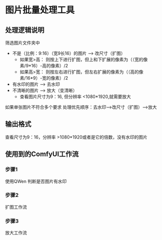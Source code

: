 # 图片批量处理工具

## 处理逻辑说明

筛选图片文件夹中

- 不是（比例：9:16）（宽9长16）的图片 --> 改尺寸（扩图）
    - 如果宽>高： 则按上下进行扩图，但上和下扩展的像素为（（宽的像素/9*16）-高的像素）/2
    - 如果高>宽： 则按左右进行扩图，但左右扩展的像素为（（高的像素/16*9）-宽的像素）/2
- 有水印的图片 --> 去水印
- 不清晰的图片 --> 放大（变清晰）
    - 查看图片尺寸为9：16, 但分辨率 <1080*1920,就需要放大

如果单张图片不符合多个要求
处理优先顺序：去水印-->改尺寸（扩图）-->放大

## 输出格式

查看尺寸为9：16，分辨率 >1080*1920或者是它的倍数，没有水印的图片


## 使用到的ComfyUI工作流

### 步骤1 

使用QWen 判断是否图片有水印


### 步骤2

扩图工作流

### 步骤3

放大工作流
